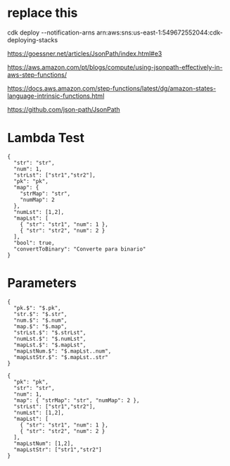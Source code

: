 # replace this
cdk deploy --notification-arns arn:aws:sns:us-east-1:549672552044:cdk-deploying-stacks


https://goessner.net/articles/JsonPath/index.html#e3

https://aws.amazon.com/pt/blogs/compute/using-jsonpath-effectively-in-aws-step-functions/

https://docs.aws.amazon.com/step-functions/latest/dg/amazon-states-language-intrinsic-functions.html

https://github.com/json-path/JsonPath

# Lambda Test
```
{
  "str": "str",
  "num": 1,
  "strLst": ["str1","str2"],
  "pk": "pk",
  "map": {
    "strMap": "str",
    "numMap": 2
  },
  "numLst": [1,2],
  "mapLst": [
    { "str": "str1", "num": 1 },
    { "str": "str2", "num": 2 }
  ],
  "bool": true,
  "convertToBinary": "Converte para binario"
}
```

# Parameters
```
{
  "pk.$": "$.pk",
  "str.$": "$.str",
  "num.$": "$.num",
  "map.$": "$.map",
  "strLst.$": "$.strLst",
  "numLst.$": "$.numLst",
  "mapLst.$": "$.mapLst",
  "mapLstNum.$": "$.mapLst..num",
  "mapLstStr.$": "$.mapLst..str"
}
```
```
{
  "pk": "pk",
  "str": "str",
  "num": 1,
  "map": { "strMap": "str", "numMap": 2 },
  "strLst": ["str1","str2"],
  "numLst": [1,2],
  "mapLst": [
    { "str": "str1", "num": 1 },
    { "str": "str2", "num": 2 }
  ],
  "mapLstNum": [1,2],
  "mapLstStr": ["str1","str2"]
}
```